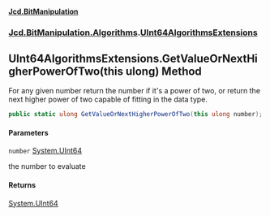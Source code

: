 #### [Jcd.BitManipulation](index.md 'index')

### [Jcd.BitManipulation.Algorithms](Jcd.BitManipulation.Algorithms.md 'Jcd.BitManipulation.Algorithms').[UInt64AlgorithmsExtensions](Jcd.BitManipulation.Algorithms.UInt64AlgorithmsExtensions.md 'Jcd.BitManipulation.Algorithms.UInt64AlgorithmsExtensions')

## UInt64AlgorithmsExtensions.GetValueOrNextHigherPowerOfTwo(this ulong) Method

For any given number return the number if it's a power of two,
or return the next higher power of two capable of fitting in the
data type.

```csharp
public static ulong GetValueOrNextHigherPowerOfTwo(this ulong number);
```

#### Parameters

<a name='Jcd.BitManipulation.Algorithms.UInt64AlgorithmsExtensions.GetValueOrNextHigherPowerOfTwo(thisulong).number'></a>

`number` [System.UInt64](https://docs.microsoft.com/en-us/dotnet/api/System.UInt64 'System.UInt64')

the number to evaluate

#### Returns

[System.UInt64](https://docs.microsoft.com/en-us/dotnet/api/System.UInt64 'System.UInt64')